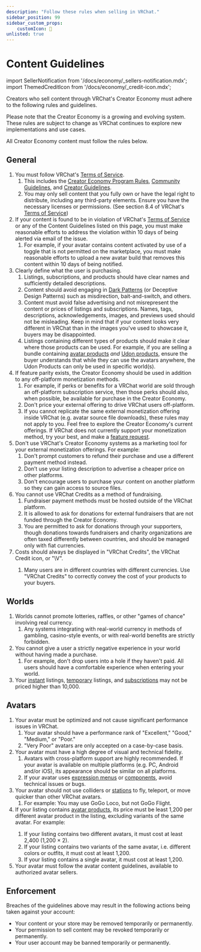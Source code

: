```yaml
---
description: "Follow these rules when selling in VRChat."
sidebar_position: 99
sidebar_custom_props:
    customIcon: 📜
unlisted: true
---
```


# Content Guidelines

import SellerNotification from '/docs/economy/_sellers-notification.mdx';
import ThemedCreditIcon from '/docs/economy/_credit-icon.mdx';

<SellerNotification/>

Creators who sell content through VRChat's Creator Economy must adhere to the following rules and guidelines.

Please note that the Creator Economy is a growing and evolving system. These rules are subject to change as VRChat continues to explore new implementations and use cases. 

All Creator Economy content must follow the rules below.

## General
1. You must follow VRChat's [Terms of Service](https://hello.vrchat.com/legal).
	1. This includes the [Creator Economy Program Rules](https://hello.vrchat.com/legal/economy), [Community Guidelines](https://hello.vrchat.com/community-guidelines), and [Creator Guidelines](https://hello.vrchat.com/creator-guidelines).
	2. You may only sell content that you fully own or have the legal right to distribute, including any third-party elements. Ensure you have the necessary licenses or permissions. (See section 8.4 of VRChat's [Terms of Service](https://hello.vrchat.com/legal))
2. If your content is found to be in violation of VRChat's [Terms of Service](https://hello.vrchat.com/legal) or any of the Content Guidelines listed on this page, you must make reasonable efforts to address the violation within 10 days of being alerted via email of the issue.
	1. For example, if your avatar contains content activated by use of a toggle that is not permitted on the marketplace, you must make reasonable efforts to upload a new avatar build that removes this content within 10 days of being notified.
3. Clearly define what the user is purchasing.
	1. Listings, subscriptions, and products should have clear names and sufficiently detailed descriptions.
	2. Content should avoid engaging in [Dark Patterns](https://en.wikipedia.org/wiki/Dark_pattern) (or Deceptive Design Patterns) such as misdirection, bait-and-switch, and others.
	3. Content must avoid false advertising and not misrepresent the content or prices of listings and subscriptions. Names, tags, descriptions, acknowledgements, images, and previews used should not be misleading. Keep in mind that if your content looks very different in VRChat than in the images you've used to showcase it, buyers may be disappointed.
	4. Listings containing different types of products should make it clear where those products can be used. For example, if you are selling a bundle containing [avatar products](/economy/products/avatar) *and* [Udon products](/economy/products/udon), ensure the buyer understands that while they can use the avatars anywhere, the Udon Products can only be used in specific world(s).
4. If feature parity exists, the Creator Economy should be used in addition to any off-platform monetization methods.
	1. For example, if perks or benefits for a VRChat world are sold through an off-platform subscription service, then those perks should also, when possible, be available for purchase in the Creator Economy.
	2. Don't price your external offering to drive VRChat users off-platform.
	3. If you cannot replicate the same external monetization offering inside VRChat (e.g. avatar source file downloads), these rules may not apply to you. Feel free to explore the Creator Economy's current offerings. If VRChat does not currently support your monetization method, try your best, and make a [feature request](https://feedback.vrchat.com/creator-economy).
5. Don't use VRChat's Creator Economy systems as a marketing tool for your external monetization offerings. For example:
	1. Don't prompt customers to refund their purchase and use a different payment method instead.
	2. Don’t use your listing description to advertise a cheaper price on other platforms.
	3. Don't encourage users to purchase your content on another platform so they can gain access to source files.
6. You cannot use VRChat Credits as a method of fundraising.
	1. Fundraiser payment methods must be hosted outside of the VRChat platform.
	2. It is allowed to ask for donations for external fundraisers that are not funded through the Creator Economy.
	3. You are permitted to ask for donations through your supporters, though donations towards fundraisers and charity organizations are often taxed differently between countries, and should be managed only with fiat currencies.
7. Costs should always be displayed in "VRChat Credits", the VRChat Credit icon<ThemedCreditIcon/>,
 or "\V".
	1. Many users are in different countries with different currencies. Use "VRChat Credits" to correctly convey the cost of your products to your buyers.

## Worlds
1. Worlds cannot promote lotteries, raffles, or other "games of chance" involving real currency.
	1. Any systems integrating with real-world currency in methods of gambling, casino-style events, or with real-world benefits are strictly forbidden.
2. You cannot give a user a strictly negative experience in your world without having made a purchase.
	1. For example, don't drop users into a hole if they haven't paid. All users should have a comfortable experience when entering your world.
3. Your [instant](/economy/listings#instant) listings, [temporary](/economy/listings#temporary) listings, and [subscriptions](/economy/subscriptions) may not be priced higher than 10,000<ThemedCreditIcon/>.
## Avatars
1. Your avatar must be optimized and not cause significant performance issues in VRChat.
	1. Your avatar should have a performance rank of "Excellent," "Good," "Medium," or "Poor." 
	2. "Very Poor" avatars are only accepted on a case-by-case basis.
2. Your avatar must have a high degree of visual and technical fidelity.
	1. Avatars with cross-platform support are highly recommended. If your avatar is available on multiple platforms (e.g. PC, Android and/or iOS), its appearance should be similar on all platforms.
	2. If your avatar uses [expression menus](/avatars/expression-menu-and-controls/) or [components](/avatars/avatar-dynamics/), avoid technical issues or bugs.
3. Your avatar should not use colliders or [stations](/worlds/components/vrc_station/) to fly, teleport, or move quicker than other VRChat avatars.
	1. For example: You may use GoGo Loco, but not GoGo Flight.
4.  If your listing contains [avatar products](/economy/products/avatar), its price must be least 1,200<ThemedCreditIcon/> per different avatar product in the listing, excluding variants of the same avatar. For example:
	1. If your listing contains two different avatars, it must cost at least 2,400<ThemedCreditIcon/> (1,200 <ThemedCreditIcon/> × 2).
	2. If your listing contains two variants of the same avatar, i.e. different colors or outfits, it must cost at least 1,200<ThemedCreditIcon/>.
	3. If your listing contains a single avatar, it must cost at least 1,200<ThemedCreditIcon/>.
5. Your avatar must follow the avatar content guidelines, available to authorized avatar sellers.


## Enforcement
Breaches of the guidelines above may result in the following actions being taken against your account:

- Your content or your store may be removed temporarily or permanently.
- Your permission to sell content may be revoked temporarily or permanently.
- Your user account may be banned temporarily or permanently.
